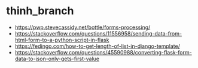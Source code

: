 # thinh_branch

- https://pwp.stevecassidy.net/bottle/forms-processing/
- https://stackoverflow.com/questions/11556958/sending-data-from-html-form-to-a-python-script-in-flask
- https://fedingo.com/how-to-get-length-of-list-in-django-template/
- https://stackoverflow.com/questions/45590988/converting-flask-form-data-to-json-only-gets-first-value